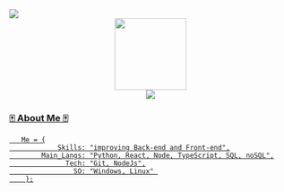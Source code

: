 <img src="https://komarev.com/ghpvc/?username=XLryan246&color=blueviolet&style=flat">
<div align='center'>
    <a href="https://github.com/XLryan246">
    <img src='https://preview.redd.it/8phngsq7w5d91.png?width=640&crop=smart&auto=webp&s=5ddfb898974e16cf298dc5da86ef7f2b4f831daa' height='128px' weidth'128px' target="_blank"><br>
    <img src="https://readme-typing-svg.herokuapp.com?color=%23B836F7&center=true&vCenter=true&multiline=true&width=500&height=65&lines=hey+dude!;My+name+is+Ryan%2C+and+I'm+a+junior+developer">
</div>
    

</div>
  
  ### 🀄 About Me 🀄
 
```
   Me = {
            Skills: "improving Back-end and Front-end",
        Main_Langs: "Python, React, Node, TypeScript, SQL, noSQL",
              Tech: "Git, NodeJs",
                SO: "Windows, Linux" 
    };

```

